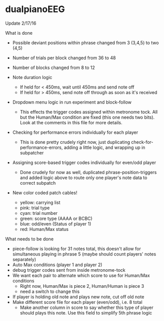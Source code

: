 # dualpianoEEG

Update 2/17/16

What is done
- Possible deviant positions within phrase changed from 3 (3,4,5) to two (4,5)
- Number of trials per block changed from 36 to 48
- Number of blocks changed from 8 to 12
- Note duration logic
  - If held for < 450ms, wait until 450ms and send note off
  - If held for > 450ms, send note off through as soon as it's received
- Dropdown menu logic in run experiment and block-follow
  - This effects the trigger codes assigned within metronome tock. All but the
    Human/Max condition are fixed (this one needs two bits).
    Look at the comments in this file for more details.
- Checking for performance errors individually for each player
  - This is done pretty crudely right now, just duplicating
    check-for-performance-errors, adding a little logic, and wrapping up in
    subpatcher
- Assigning score-based trigger codes individually for even/odd player
  - Done crudely for now as well, duplicated phrase-position-triggers and added
    logic above to route only one player's note data to correct subpatch

- New color coded patch cables!
  - yellow: carrying list
  - pink: trial type
  - cyan: trial number
  - green: score type (AAAA or BCBC)
  - blue: odd/even (Status of player 1)
  - red: Human/Max status


What needs to be done
- piece-follow is looking for 31 notes total, this doesn't allow for simultaneous
  playing in phrase 5 (maybe should count players' notes separately)
- Auto Max conditions (player 1 and player 2)
- debug trigger codes sent from inside metronome-tock
- We want each pair to alternate which score to use for Human/Max conditions
  - Right now, Human/Max is piece 2, Human/Human is piece 3
  - need a switch to change this
- If player is holding old note and plays new note, cut off old note
- Make different score file for each player (even/odd), i.e. 8 total
  - Make another column in score to say whether this type of player should plays
  this note. Use this field to simplify 5th phrase logic
